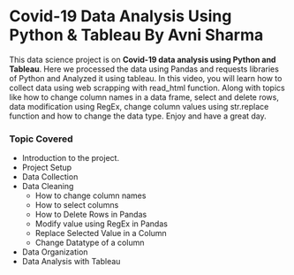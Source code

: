 # Covid-19 Data Analysis Using Python & Tableau By Avni Sharma
This data science project is on **Covid-19 data analysis using Python and Tableau**. 
Here we processed the data using Pandas and requests libraries of Python and Analyzed it using tableau.
In this video, you will learn how to collect data using web scrapping with read_html function. 
Along with topics like how to change column names in a data frame,
select and delete rows, data modification using RegEx, change column values using str.replace function
and how to change the data type. Enjoy and have a great day.

### Topic Covered 

- Introduction to the project.
- Project Setup
- Data Collection
- Data Cleaning
  - How to change column names
  - How to select columns
  - How to Delete Rows in Pandas
  - Modify value using RegEx in Pandas 
  - Replace Selected Value in a Column
  - Change Datatype of a column
 - Data Organization
 - Data Analysis with Tableau

